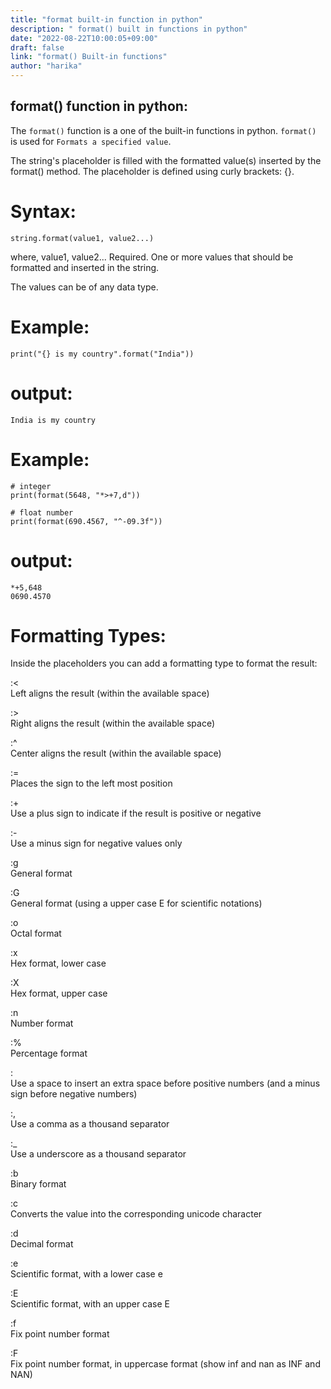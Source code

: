 ```yaml
---
title: "format built-in function in python"
description: " format() built in functions in python"
date: "2022-08-22T10:00:05+09:00"
draft: false
link: "format() Built-in functions"
author: "harika"
---
```


## format() function in python:
The `format()` function is a one of the built-in functions in python.
`format()` is used for `Formats a specified value`.

The string's placeholder is filled with the formatted value(s) inserted by the format() method. 
The placeholder is defined using curly brackets: {}.


# Syntax:
```
string.format(value1, value2...) 
```
where,
value1, value2... 	Required. One or more values that should be formatted and inserted in the string.

The values can be of any data type.

# Example:
```
print("{} is my country".format("India"))
```
# output:
```
India is my country
```
# Example:
```
# integer 
print(format(5648, "*>+7,d"))

# float number
print(format(690.4567, "^-09.3f"))
```
# output:
```
*+5,648
0690.4570
```

# Formatting Types:

Inside the placeholders you can add a formatting type to format the result:

:< 	
Left aligns the result (within the available space)

:> 	
Right aligns the result (within the available space)

:^ 	
Center aligns the result (within the available space)

:= 	
Places the sign to the left most position

:+ 	
Use a plus sign to indicate if the result is positive or negative

:- 	
Use a minus sign for negative values only

:g 		
General format

:G 		
General format (using a upper case E for scientific notations)

:o 	
Octal format

:x 	
Hex format, lower case

:X 	
Hex format, upper case

:n 		
Number format

:% 	
Percentage format

:  	
Use a space to insert an extra space before positive numbers (and a minus sign before negative numbers)

:, 	
Use a comma as a thousand separator

:_ 	
Use a underscore as a thousand separator

:b 	
Binary format

:c 		
Converts the value into the corresponding unicode character

:d 	
Decimal format

:e 	
Scientific format, with a lower case e

:E 	
Scientific format, with an upper case E

:f 	
Fix point number format

:F 	
Fix point number format, in uppercase format (show inf and nan as INF and NAN)


